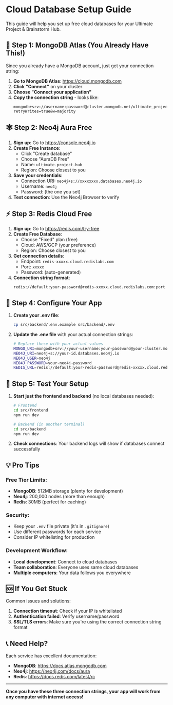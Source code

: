# Cloud Database Setup Guide

This guide will help you set up free cloud databases for your Ultimate Project & Brainstorm Hub.

## 🍃 **Step 1: MongoDB Atlas** (You Already Have This!)

Since you already have a MongoDB account, just get your connection string:

1. **Go to MongoDB Atlas**: https://cloud.mongodb.com
2. **Click "Connect"** on your cluster
3. **Choose "Connect your application"**
4. **Copy the connection string** - looks like:
   ```
   mongodb+srv://username:password@cluster.mongodb.net/ultimate_project_hub?retryWrites=true&w=majority
   ```

## 🕸️ **Step 2: Neo4j Aura Free**

1. **Sign up**: Go to https://console.neo4j.io
2. **Create Free Instance**:
   - Click "Create database"
   - Choose "AuraDB Free"
   - Name: `ultimate-project-hub`
   - Region: Choose closest to you
3. **Save your credentials**:
   - Connection URI: `neo4j+s://xxxxxxxx.databases.neo4j.io`
   - Username: `neo4j`
   - Password: (the one you set)
4. **Test connection**: Use the Neo4j Browser to verify

## ⚡ **Step 3: Redis Cloud Free**

1. **Sign up**: Go to https://redis.com/try-free
2. **Create Free Database**:
   - Choose "Fixed" plan (free)
   - Cloud: AWS/GCP (your preference)
   - Region: Choose closest to you
3. **Get connection details**:
   - Endpoint: `redis-xxxxx.cloud.redislabs.com`
   - Port: `xxxxx`
   - Password: (auto-generated)
4. **Connection string format**:
   ```
   redis://default:your-password@redis-xxxxx.cloud.redislabs.com:port
   ```

## 🔧 **Step 4: Configure Your App**

1. **Create your .env file**:
   ```bash
   cp src/backend/.env.example src/backend/.env
   ```

2. **Update the .env file** with your actual connection strings:
   ```bash
   # Replace these with your actual values
   MONGO_URI=mongodb+srv://your-username:your-password@your-cluster.mongodb.net/ultimate_project_hub?retryWrites=true&w=majority
   NEO4J_URI=neo4j+s://your-id.databases.neo4j.io
   NEO4J_USER=neo4j
   NEO4J_PASSWORD=your-neo4j-password
   REDIS_URL=redis://default:your-redis-password@redis-xxxxx.cloud.redislabs.com:port
   ```

## 🚀 **Step 5: Test Your Setup**

1. **Start just the frontend and backend** (no local databases needed):
   ```bash
   # Frontend
   cd src/frontend
   npm run dev

   # Backend (in another terminal)
   cd src/backend
   npm run dev
   ```

2. **Check connections**: Your backend logs will show if databases connect successfully

## 💡 **Pro Tips**

### **Free Tier Limits**:
- **MongoDB**: 512MB storage (plenty for development)
- **Neo4j**: 200,000 nodes (more than enough)
- **Redis**: 30MB (perfect for caching)

### **Security**:
- Keep your `.env` file private (it's in `.gitignore`)
- Use different passwords for each service
- Consider IP whitelisting for production

### **Development Workflow**:
- **Local development**: Connect to cloud databases
- **Team collaboration**: Everyone uses same cloud databases
- **Multiple computers**: Your data follows you everywhere

## 🆘 **If You Get Stuck**

Common issues and solutions:

1. **Connection timeout**: Check if your IP is whitelisted
2. **Authentication failed**: Verify username/password
3. **SSL/TLS errors**: Make sure you're using the correct connection string format

## 📞 **Need Help?**

Each service has excellent documentation:
- **MongoDB**: https://docs.atlas.mongodb.com
- **Neo4j**: https://neo4j.com/docs/aura
- **Redis**: https://docs.redis.com/latest/rc

---

**Once you have these three connection strings, your app will work from any computer with internet access!**
